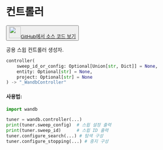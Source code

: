 # 컨트롤러

<p><button style={{display: 'flex', alignItems: 'center', backgroundColor: 'white', border: '1px solid #ddd', padding: '10px', borderRadius: '6px', cursor: 'pointer', boxShadow: '0 2px 3px rgba(0,0,0,0.1)', transition: 'all 0.3s'}}><a href='https://www.github.com/wandb/wandb/tree/v0.18.0/wandb/sdk/wandb_sweep.py#L95-L119' style={{fontSize: '1.2em', display: 'flex', alignItems: 'center'}}><img src='https://github.githubassets.com/images/modules/logos_page/GitHub-Mark.png' height='32px' width='32px' style={{marginRight: '10px'}}/>GitHub에서 소스 코드 보기</a></button></p>

공용 스윕 컨트롤러 생성자.

```python
controller(
    sweep_id_or_config: Optional[Union[str, Dict]] = None,
    entity: Optional[str] = None,
    project: Optional[str] = None
) -> "_WandbController"
```

#### 사용법:

```python
import wandb

tuner = wandb.controller(...)
print(tuner.sweep_config)  # 스윕 설정 출력
print(tuner.sweep_id)      # 스윕 ID 출력
tuner.configure_search(...) # 탐색 구성
tuner.configure_stopping(...) # 중지 구성
```